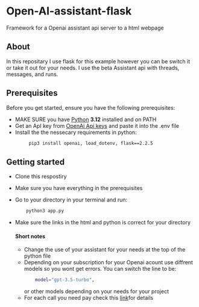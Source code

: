 # Open-AI-assistant-flask
Framework for a Openai assistant api server to a html webpage

## About
In this repositary I use flask for this example however you can be switch it or take it out for your needs. 
I use the beta Assistant api with threads, messages, and runs. 




## Prerequisites

Before you get started, ensure you have the following prerequisites:
- MAKE SURE you have [Python](https://www.python.org/downloads/release/python-3120/) **3.12** installed and on PATH
- Get an ApI key from [OpenAi Api keys](https://platform.openai.com/api-keys) and paste it into the .env file
- Install the the nessecary requirements in python:
   ```bash
        pip3 install openai, load_dotenv, flask==2.2.5

## Getting started

- Clone this respostiry
- Make sure you have everything in the prerequisites
- Go to your directory in your terminal and run:
   ```bash
       python3 app.py
- Make sure the links in the html and python is correct for your directory

  #### Short notes
  - Change the use of your assistant for your needs at the top of the python file
  - Depending on your subscription for your Openai acount use diffrent models so you wont get errors. You can switch the line to be:
    ```bash
        model="gpt-3.5-turbo",
    ```
    or other models depending on your needs for your project
  - For each call you need pay check this [link](https://openai.com/pricing#language-models)for details

  
